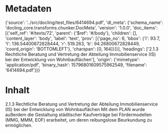# Metadaten
{'source': '../src/docling/test_files/6414694.pdf', 'dl_meta': {'schema_name': 'docling_core.transforms.chunker.DocMeta', 'version': '1.0.0', 'doc_items': [{'self_ref': '#/texts/72', 'parent': {'$ref': '#/body'}, 'children': [], 'content_layer': 'body', 'label': 'text', 'prov': [{'page_no': 6, 'bbox': {'l': 93.7, 't': 136.54400672828444, 'r': 519.263, 'b': 94.26800672828449, 'coord_origin': 'BOTTOMLEFT'}, 'charspan': [0, 164]}]}], 'headings': ['2.1.3 Rechtliche Beratung und Vertretung der Abteilung Immobilienservice (IS) bei der Entwicklung von Wohnbauflächen'], 'origin': {'mimetype': 'application/pdf', 'binary_hash': 15796801609575962549, 'filename': '6414694.pdf'}}}

# Inhalt
2.1.3 Rechtliche Beratung und Vertretung der Abteilung Immobilienservice (IS) bei der Entwicklung von Wohnbauflächen
Mit dem PLAN wurde außerdem die Gestaltung städtischer Kaufverträge bei Fördermodellen (MMG, MMM, EOF) erarbeitet, um deren reibungslose Beurkundung zu ermöglichen.